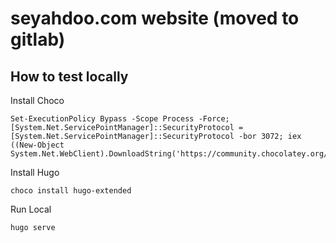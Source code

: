 # seyahdoo.com website (moved to gitlab)

## How to test locally

Install Choco
```
Set-ExecutionPolicy Bypass -Scope Process -Force; [System.Net.ServicePointManager]::SecurityProtocol = [System.Net.ServicePointManager]::SecurityProtocol -bor 3072; iex ((New-Object System.Net.WebClient).DownloadString('https://community.chocolatey.org/install.ps1'))
```

Install Hugo
```
choco install hugo-extended
```

Run Local
```
hugo serve
```
